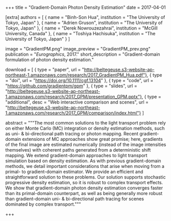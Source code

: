 +++
title = "Gradient-Domain Photon Density Estimation"
date = 2017-04-01

[extra]
authors = [
    { name = "Binh-Son Hua", institution = "The University of Tokyo, Japan" },
    { name = "Adrien Gruson", institution = "The University of Tokyo, Japan" },
    { name = "Derek Nowrouzezahrai", institution = "McGill University, Canada" },
    { name = "Toshiya Hachisuka", institution = "The University of Tokyo, Japan" }
]

image = "GradientPM.png"
image_preview = "GradientPM_prev.png"
publication = "*Eurographics*, 2017."
short_description = "Gradient-domain formulation of photon density estimation."

download = [
    { type = "paper", url = "http://beltegeuse.s3-website-ap-northeast-1.amazonaws.com/research/2017_GradientPM_Hua.pdf"},
    { type = "doi", url = "https://doi.org/10.1111/cgf.13104" },
    { type = "code", url = "https://github.com/gradientpm/gpm" },
    { type = "slides", url = "http://beltegeuse.s3-website-ap-northeast-1.amazonaws.com/research/2017_GPM/presentation_GPM.pptx"},
    { type = "additional", desc = "Web interactive comparison and scenes", url = "http://beltegeuse.s3-website-ap-northeast-1.amazonaws.com/research/2017_GPM/comparison/index.html"}
]

abstract = """The most common solutions to the light transport problem rely on either Monte Carlo (MC) integration or density estimation methods, such as uni- & bi-directional path tracing or photon mapping. Recent gradient-domain extensions of MC approaches show great promise; here, gradients of the final image are estimated numerically (instead of the image intensities themselves) with coherent paths generated from a deterministic shift mapping. We extend gradient-domain approaches to light transport simulation based on density estimation. As with previous gradient-domain methods, we detail important considerations that arise when moving from a primal- to gradient-domain estimator. We provide an efficient and straightforward solution to these problems. Our solution supports stochastic progressive density estimation, so it is robust to complex transport effects. We show that gradient-domain photon density estimation converges faster than its primal-domain counterpart, as well as being generally more robust than gradient-domain uni- & bi-directional path tracing for scenes dominated by complex transport."""

+++

